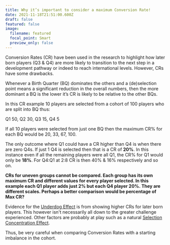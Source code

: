 ```yaml
---
title: Why it’s important to consider a maximum Conversion Rate!
date: 2021-11-18T21:51:00.600Z
draft: false
featured: false
image:
  filename: featured
  focal_point: Smart
  preview_only: false
---
```

Conversion Rates (CR) have been used in the research to highlight how later born players (Q3 & Q4) are more likely to transition to the next step in a development pathway or indeed to reach international levels. However, CRs have some drawbacks.

Whenever a Birth Quarter (BQ) dominates the others and a (de)selection point means a significant reduction in the overall numbers, then the more dominant a BQ is the lower it’s CR is likely to be relative to the other BQs.

In this CR example 10 players are selected from a cohort of 100 players who are split into BQ thus:

Q1 50, Q2 30, Q3 15, Q4 5

If all 10 players were selected from just one BQ then the maximum CR% for each BQ would be 20, 33, 67, 100.

The only outcome where Q1 could have a CR higher than Q4 is when there are zero Q4s. If just 1 Q4 is selected then that is a CR of **20%**. In this instance even if all the remaining players were all Q1, the CR% for Q1 would only be **18%**. For Q4:Q1 at 2:8 CR is then 40% & 16% respectively and so on. 

**CRs for uneven groups cannot be compared. Each group has its own maximum CR and different values for every player selected. In this example each Q1 player adds just 2% but each Q4 player 20%. They are different scales. Perhaps a better comparison would be percentage of Max CR?**

Evidence for the [Underdog Effect](https://onemoresummer.co.uk/post/what-is-the-underdog-effect/) is from showing higher CRs for later born players. This however isn't necessarily all down to the greater challenge experienced. Other factors are probably at play such as a natural [Selection Concentration Effect](https://onemoresummer.co.uk/post/is-the-selection-concentration-effect-a-large-part-of-the-underdog-effect/). 

Thus, be very careful when comparing Conversion Rates with a starting imbalance in the cohort.